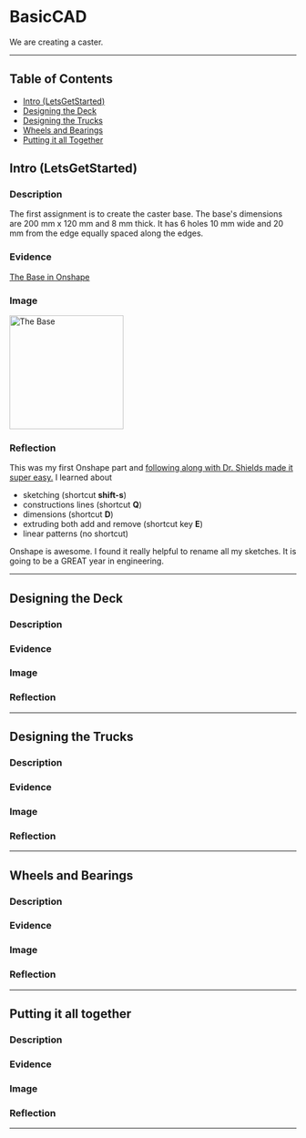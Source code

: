 # BasicCAD

We are creating a caster.

---
## Table of Contents
* [Intro (LetsGetStarted)](#Base)
* [Designing the Deck](#Mount)
* [Designing the Trucks](#Fork)
* [Wheels and Bearings](#Tire)
* [Putting it all Together](#Wheel)

## Intro (LetsGetStarted)

### Description

The first assignment is to create the caster base.  The base's dimensions are 200 mm x 120 mm and 8 mm thick.  It has 6 holes 10 mm wide and 20 mm from the edge equally spaced along the edges.

### Evidence
[The Base in Onshape](https://cvilleschools.onshape.com/documents/0d70f655203ca304cb3c5b7d/w/f55603f962f6fc74f5548a68/e/41d730c570a8d75fce9f51b6)

### Image

<img src="images/Base.jpg" alt="The Base" width="200">

### Reflection

This was my first Onshape part and [following along with Dr. Shields made it super easy.](https://www.youtube.com/watch?v=93BFUD-HAG8&feature=emb_title&scrlybrkr=5670f0b4)  I learned about 
* sketching (shortcut **shift-s**)
* constructions lines (shortcut **Q**)
* dimensions (shortcut **D**)
* extruding both add and remove (shortcut key **E**)
* linear patterns (no shortcut)

Onshape is awesome.  I found it really helpful to rename all my sketches.  It is going to be a GREAT year in engineering.

---


## Designing the Deck

### Description

### Evidence

### Image

### Reflection

---


## Designing the Trucks

### Description

### Evidence

### Image

### Reflection

---


## Wheels and Bearings

### Description

### Evidence

### Image

### Reflection

---


## Putting it all together

### Description

### Evidence

### Image

### Reflection

---




